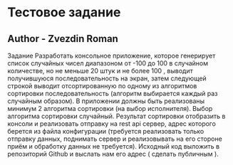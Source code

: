 # Тестовое задание
## Author - Zvezdin Roman
Задание
Разработать консольное приложение, которое генерирует список случайных чисел диапазоном от -100 до 100 в случайном количестве, но не меньше 20 штук и не более 100 , выводит получившуюся последовательность на экран, затем следующей строкой выводит отсортированную по одному из алгоритмов сортировки последовательность (алгоритм выбирается каждый раз случайным образом). В приложении должны быть реализованы минимум 2 алгоритма сортировки (на выбор исполнителя). Выбор алгоритма сортировки случайный. Результат сортировки отобразить в консоли и реализовать отправку на rest api сервер, адрес которого берется из файла конфигурации (требуется реализовать только отправку данных, поднимать сервер и реализовывать на его стороне приём и обработку данных не требуется). Исходный код выложить в репозиторий Github и выслать нам его адрес ( сделать публичным ).
